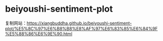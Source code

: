 # beiyoushi-sentiment-plot

复制网站：https://xiangbuddha.github.io/beiyoushi-sentiment-plot/%E5%8C%97%E6%B8%B8%E8%AF%97%E6%83%85%E6%84%9F%E5%88%86%E6%9E%90.html
